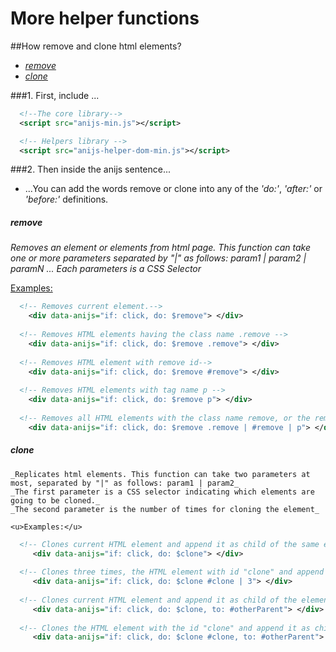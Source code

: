 More helper functions
===================================

##How remove and clone html elements?

* _[remove](#remove)_
* _[clone](#clone)_


###1. First, include ...

```xml
  <!--The core library-->
  <script src="anijs-min.js"></script>

  <!-- Helpers library -->
  <script src="anijs-helper-dom-min.js"></script>
```

###2. Then inside the anijs sentence...

* ...You can add the words remove or clone into any of the _'do:'_, _'after:'_ or _'before:'_ definitions.

##### remove #####

  _Removes an element or elements from html page. This function can take one or more parameters separated by "|" as follows: param1 | param2 | paramN ..._
  _Each parameters is a CSS Selector_

   <u>Examples:</u>

```xml
  <!-- Removes current element.-->
    <div data-anijs="if: click, do: $remove"> </div>
    
  <!-- Removes HTML elements having the class name .remove -->
    <div data-anijs="if: click, do: $remove .remove"> </div>
    
  <!-- Removes HTML element with remove id-->
    <div data-anijs="if: click, do: $remove #remove"> </div>
    
  <!-- Removes HTML elements with tag name p -->
    <div data-anijs="if: click, do: $remove p"> </div>
    
  <!-- Removes all HTML elements with the class name remove, or the remove id, or the tag name p -->
    <div data-anijs="if: click, do: $remove .remove | #remove | p"> </div>
```

##### clone #####

    _Replicates html elements. This function can take two parameters at most, separated by "|" as follows: param1 | param2_
    _The first parameter is a CSS selector indicating which elements are going to be cloned._
    _The second parameter is the number of times for cloning the element_

    <u>Examples:</u>

```xml
  <!-- Clones current HTML element and append it as child of the same element's parent. -->
     <div data-anijs="if: click, do: $clone"> </div>
    
  <!-- Clones three times, the HTML element with id "clone" and append it as child of the same element's parent. -->
     <div data-anijs="if: click, do: $clone #clone | 3"> </div>
    
  <!-- Clones current HTML element and append it as child of the element with id "otherParent". -->
     <div data-anijs="if: click, do: $clone, to: #otherParent"> </div>
     
  <!-- Clones the HTML element with the id "clone" and append it as child of the element with id "otherParent". -->
     <div data-anijs="if: click, do: $clone #clone, to: #otherParent"> </div>
```

